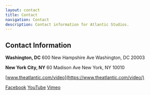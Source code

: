 ```yaml
---
layout: contact
title: Contact
navigation: Contact
description: Contact information for Atlantic Studios.
---
```

## Contact Information

**Washington, DC** 
600 New Hampshire Ave 
Washington, DC 20003 

**New York City, NY** 
60 Madison Ave 
New York, NY 10010 

[www.theatlantic.com/video](https://www.theatlantic.com/video/) 

[Facebook](https://www.facebook.com/TheAtlantic/) 
[YouTube](https://www.youtube.com/user/TheAtlantic) 
[Vimeo](https://vimeo.com/atlanticvideos)
